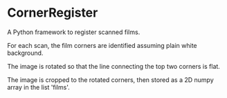 # CornerRegister

A Python framework to register scanned films.

For each scan, the film corners are identified assuming plain white background. 

The image is rotated so that the line connecting the top two corners is flat.

The image is cropped to the rotated corners, then stored as a 2D numpy array in the list 'films'.

